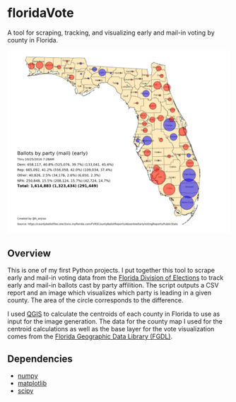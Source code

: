 # floridaVote
A tool for scraping, tracking, and visualizing early and mail-in voting by county in Florida.

![Daily vote totals and differences by county](figures/output_1108.gif)

## Overview
This is one of my first Python projects. I put together this tool to scrape early and mail-in voting data from the [Florida Division of Elections](https://countyballotfiles.elections.myflorida.com/FVRSCountyBallotReports/AbsenteeEarlyVotingReports/PublicStats) to track early and mail-in ballots cast by party affilition. The script outputs a CSV report and an image which visualizes which party is leading in a given county. The area of the circle corresponds to the difference.

I used [QGIS](https://www.qgis.org/en/site/) to calculate the centroids of each county in Florida to use as input for the image generation. The data for the county map I used for the centroid calculations as well as the base layer for the vote visualization comes from the [Florida Geographic Data Library (FGDL)](https://www.fgdl.org/metadataexplorer/).

## Dependencies
- [numpy](https://numpy.org/)
- [matplotlib](https://matplotlib.org/)
- [scipy](https://scipy.org/)
